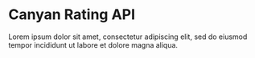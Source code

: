# Canyan Rating API

Lorem ipsum dolor sit amet, consectetur adipiscing elit, sed do eiusmod tempor incididunt ut labore et dolore magna aliqua. 

